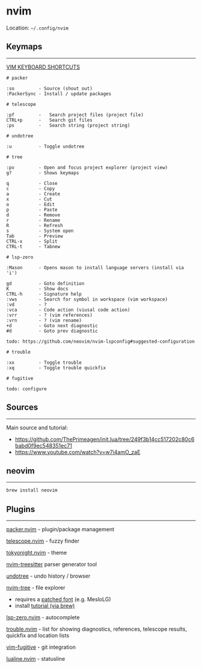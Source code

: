 # nvim

Location: `~/.config/nvim`

## Keymaps
---

[VIM KEYBOARD SHORTCUTS](https://gist.github.com/tuxfight3r/0dca25825d9f2608714b)

```
# packer

:so         - Source (shout out)
:PackerSync - Install / update packages

# telescope

:pf         -   Search project files (project file)
CTRL+p      -   Search git files
:ps         -   Search string (project string)

# undotree

:u          - Toggle undotree

# tree

:pv         - Open and focus project explorer (project view)
g?          - Shows keymaps

q           - Close
c           - Copy
a           - Create
x           - Cut
o           - Edit
p           - Paste
d           - Remove
r           - Rename
R           - Refresh
s           - System open
Tab         - Preview
CTRL-x      - Split
CTRL-t      - Tabnew

# lsp-zero

:Mason      - Opens mason to install language servers (install via 'i')

gd          - Goto definition
K           - Show docs
CTRL-h      - Signature help
:vws        - Search for symbol in workspace (vim workspace)
:vd         - ?
:vca        - Code action (viusal code action)
:vrr        - ? (vim references)
:vrn        - ? (vim rename)
+d          - Goto next diagnostic
#d          - Goto prev diagnostic

todo: https://github.com/neovim/nvim-lspconfig#suggested-configuration

# trouble

:xx         - Toggle trouble
:xq         - Toggle trouble quickfix

# fugitive

todo: configure
```

## Sources
---

Main source and tutorial:
- https://github.com/ThePrimeagen/init.lua/tree/249f3b14cc517202c80c6babd0f9ec548351ec71
- https://www.youtube.com/watch?v=w7i4amO_zaE

## neovim
---

```Bash
brew install neovim
````

## Plugins
---

[packer.nvim](https://github.com/wbthomason/packer.nvim) - plugin/package management

[telescope.nvim](https://github.com/nvim-telescope/telescope.nvim) - fuzzy finder

[tokyonight.nvim](https://github.com/folke/tokyonight.nvim) - theme

[nvim-treesitter](https://github.com/nvim-treesitter/nvim-treesitter) parser generator tool

[undotree](https://github.com/mbbill/undotree) - undo history / browser

[nvim-tree](https://github.com/nvim-tree/nvim-tree.lua) - file explorer
- requires a [patched font](https://www.nerdfonts.com) (e.g. MesloLG)
- install [tutorial (via brew)](https://www.geekbits.io/how-to-install-nerd-fonts-on-mac/)

[lsp-zero.nvim](https://github.com/VonHeikemen/lsp-zero.nvim) - autocomplete 

[trouble.nvim](https://github.com/folke/trouble.nvim) - list for showing diagnostics, references, telescope results, quickfix and location lists

[vim-fugitive](https://github.com/tpope/vim-fugitive) - git integration

[lualine.nvim](https://github.com/nvim-lualine/lualine.nvim) - statusline